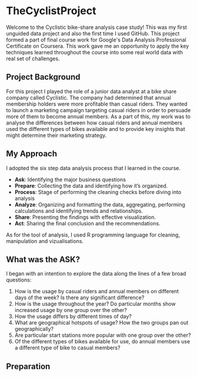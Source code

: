 # TheCyclistProject
Welcome to the Cyclistic bike-share analysis case study! This was my first unguided data project and also the first time I used GitHub. This project formed a part of final course work for Google's Data Analysis Professional Certificate on Coursera. This work gave me an opportunity to apply the key techniques learned throughout the course into some real world data with real set of challenges.

## Project Background
For this project I played the role of a junior data analyst at a bike share company called Cyclistic. The company had determined that annual membership holders were more profitable than casual riders. They wanted to launch a marketing campaign targeting casual riders in order to persuade more of them to become annual members. As a part of this, my work was to analyse the differences between how casual riders and annual members used the different types of bikes available and to provide key insights that might determine their marketing strategy.

## My Approach
I adopted the six step data analysis process that I learned in the course. 

- **Ask**: Identifying the major business questions
- **Prepare**: Collecting the data and identifying how it’s organized.
- **Process**: Stage of performing the cleaning checks before diving into analysis
- **Analyze**: Organizing and formatting the data, aggregating, performing calculations and identifying trends and relationships.
- **Share**: Presenting the findings with effective visualization.
- **Act**: Sharing the final conclusion and the recommendations.

As for the tool of analysis, I used R programming language for cleaning, manipulation and vizualisations. 

## What was the ASK? 
I began with an intention to explore the data along the lines of a few broad questions:
1. How is the usage by casual riders and annual members on different days of the week? Is there any significant difference?
2. How is the usage throughout the year? Do particular months show increased usage by one group over the other?
3. How the usage differs by different times of day?
4. What are geographical hotspots of usage? How the two groups pan out geographically?
5. Are particular start stations more popular with one group over the other?
6. Of the different types of bikes available for use, do annual members use a different type of bike to casual members?

## Preparation

